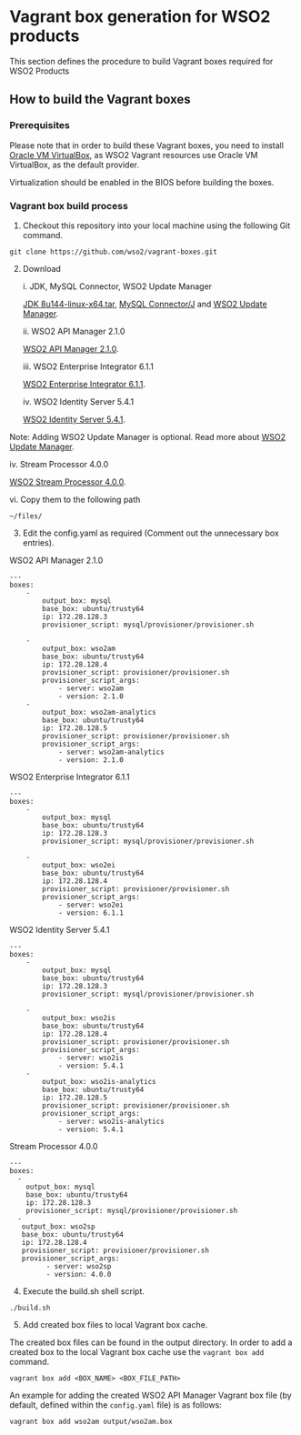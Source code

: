 # Vagrant box generation for WSO2 products

This section defines the procedure to build Vagrant boxes required for WSO2 Products

## How to build the Vagrant boxes

### Prerequisites

Please note that in order to build these Vagrant boxes, you need to install
[Oracle VM VirtualBox](http://www.oracle.com/technetwork/server-storage/virtualbox/downloads/index.html),
as WSO2 Vagrant resources use Oracle VM VirtualBox, as the default provider.

Virtualization should be enabled in the BIOS before building the boxes.

### Vagrant box build process


1. Checkout this repository into your local machine using the following Git command.
```
git clone https://github.com/wso2/vagrant-boxes.git
```

2. Download

   i. JDK, MySQL Connector, WSO2 Update Manager

      [JDK 8u144-linux-x64.tar](http://www.oracle.com/technetwork/java/javase/downloads/jdk8-downloads-2133151.html), [MySQL Connector/J](https://dev.mysql.com/downloads/connector/j/) and [WSO2 Update Manager](https://wso2.com/wum/download).

   ii. WSO2 API Manager 2.1.0

	[WSO2 API Manager 2.1.0](https://wso2.com/api-management/#download).

   iii. WSO2 Enterprise Integrator 6.1.1

	[WSO2 Enterprise Integrator 6.1.1](https://wso2.com/integration#download).

   iv. WSO2 Identity Server 5.4.1

 	[WSO2 Identity Server 5.4.1](https://wso2.com/identity-and-access-management#download).

Note: Adding WSO2 Update Manager is optional. Read more about [WSO2 Update Manager](https://wso2.com/wum/).

   iv. Stream Processor 4.0.0

  [WSO2 Stream Processor 4.0.0](https://wso2.com/analytics#download).

   vi. Copy them to the following path
```
~/files/
```
3. Edit the config.yaml as required (Comment out the unnecessary box entries).

WSO2 API Manager 2.1.0
```
---
boxes:
	-
		output_box: mysql
		base_box: ubuntu/trusty64
		ip: 172.28.128.3
		provisioner_script: mysql/provisioner/provisioner.sh

	-
		output_box: wso2am
		base_box: ubuntu/trusty64
		ip: 172.28.128.4
		provisioner_script: provisioner/provisioner.sh
		provisioner_script_args:
			- server: wso2am
			- version: 2.1.0
	-
		output_box: wso2am-analytics
		base_box: ubuntu/trusty64
		ip: 172.28.128.5
		provisioner_script: provisioner/provisioner.sh
		provisioner_script_args:
			- server: wso2am-analytics
			- version: 2.1.0
```
WSO2 Enterprise Integrator 6.1.1
```
---
boxes:
	-
		output_box: mysql
		base_box: ubuntu/trusty64
		ip: 172.28.128.3
		provisioner_script: mysql/provisioner/provisioner.sh

	-
		output_box: wso2ei
		base_box: ubuntu/trusty64
		ip: 172.28.128.4
		provisioner_script: provisioner/provisioner.sh
		provisioner_script_args:
			- server: wso2ei
			- version: 6.1.1
```
WSO2 Identity Server 5.4.1
```
---
boxes:
	-
		output_box: mysql
		base_box: ubuntu/trusty64
		ip: 172.28.128.3
		provisioner_script: mysql/provisioner/provisioner.sh

	-
		output_box: wso2is
		base_box: ubuntu/trusty64
		ip: 172.28.128.4
		provisioner_script: provisioner/provisioner.sh
		provisioner_script_args:
			- server: wso2is
			- version: 5.4.1
	-
		output_box: wso2is-analytics
		base_box: ubuntu/trusty64
		ip: 172.28.128.5
		provisioner_script: provisioner/provisioner.sh
		provisioner_script_args:
			- server: wso2is-analytics
			- version: 5.4.1
```
Stream Processor 4.0.0
```
---
boxes:
  -
    output_box: mysql
    base_box: ubuntu/trusty64
    ip: 172.28.128.3
    provisioner_script: mysql/provisioner/provisioner.sh
  -
   output_box: wso2sp
   base_box: ubuntu/trusty64
   ip: 172.28.128.4
   provisioner_script: provisioner/provisioner.sh
   provisioner_script_args:
         - server: wso2sp
         - version: 4.0.0
```

4. Execute the build.sh shell script.
```
./build.sh
```
5. Add created box files to local Vagrant box cache.

The created box files can be found in the output directory. In order to add a created box to the local Vagrant box cache use the `vagrant box add` command.

```
vagrant box add <BOX_NAME> <BOX_FILE_PATH>
```

An example for adding the created WSO2 API Manager Vagrant box file (by default, defined
within the `config.yaml` file) is as follows:

```
vagrant box add wso2am output/wso2am.box
```
